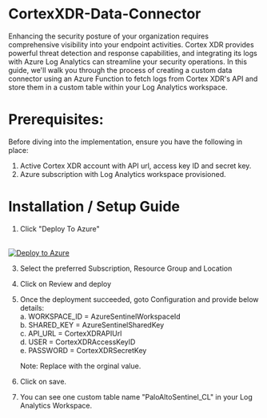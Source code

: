 # CortexXDR-Data-Connector

Enhancing the security posture of your organization requires comprehensive visibility into your endpoint activities. Cortex XDR provides powerful threat detection and response capabilities, and integrating its logs with Azure Log Analytics can streamline your security operations. In this guide, we'll walk you through the process of creating a custom data connector using an Azure Function to fetch logs from Cortex XDR's API and store them in a custom table within your Log Analytics workspace.

# Prerequisites:
Before diving into the implementation, ensure you have the following in place:

1. Active Cortex XDR account with API url, access key ID and secret key.
2. Azure subscription with Log Analytics workspace provisioned.

# Installation / Setup Guide

1. Click "Deploy To Azure"
   <br />
   <br />

[![Deploy to Azure](https://aka.ms/deploytoazurebutton)](https://portal.azure.com/#create/Microsoft.Template/uri/https%3A%2F%2Fraw.githubusercontent.com%2Fpranjalv01%2FCortexXDR-Data-Connector%2Fmain%2Fazuredeploy.json)


3. Select the preferred Subscription, Resource Group and Location

4. Click on Review and deploy
5. Once the deployment succeeded, goto Configuration and provide below details:
   <br />
   a. WORKSPACE_ID = AzureSentinelWorkspaceId
   <br />
   b. SHARED_KEY = AzureSentinelSharedKey
   <br />
   c. API_URL = CortexXDRAPIUrl
   <br />
   d. USER = CortexXDRAccessKeyID
   <br />
   e. PASSWORD = CortexXDRSecretKey
   <br />

   Note: Replace with the orginal value.

6. Click on save.
7. You can see one custom table name "PaloAltoSentinel_CL" in your Log Analytics Workspace.

   

